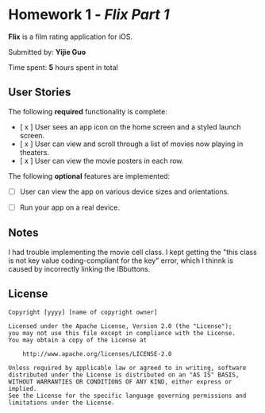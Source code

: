 # Homework 1 - *Flix Part 1*

**Flix** is a film rating application for iOS.

Submitted by: **Yijie Guo**

Time spent: **5** hours spent in total

## User Stories

The following **required** functionality is complete:
* [ x ] User sees an app icon on the home screen and a styled launch screen.
* [ x ] User can view and scroll through a list of movies now playing in theaters.
* [ x ] User can view the movie posters in each row.

The following **optional** features are implemented:

* [ ] User can view the app on various device sizes and orientations.
* [ ] Run your app on a real device.


## Notes

I had trouble implementing the movie cell class. I kept getting the "this class is not key value coding-compliant for the key" error, which I thinnk is caused by incorrectly linking the IBbuttons.

## License

    Copyright [yyyy] [name of copyright owner]

    Licensed under the Apache License, Version 2.0 (the "License");
    you may not use this file except in compliance with the License.
    You may obtain a copy of the License at

        http://www.apache.org/licenses/LICENSE-2.0

    Unless required by applicable law or agreed to in writing, software
    distributed under the License is distributed on an "AS IS" BASIS,
    WITHOUT WARRANTIES OR CONDITIONS OF ANY KIND, either express or implied.
    See the License for the specific language governing permissions and
    limitations under the License.
